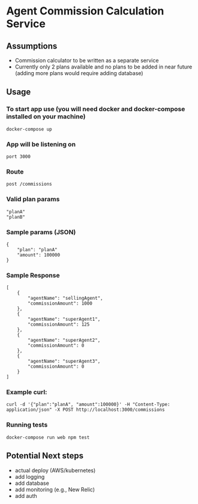 # Agent Commission Calculation Service

## Assumptions
* Commission calculator to be written as a separate service
* Currently only 2 plans available and no plans to be added in near future (adding more plans would require adding database)

## Usage

### To start app use (you will need docker and docker-compose installed on your machine)
```
docker-compose up
```
### App will be listening on 
```
port 3000
```
### Route
```
post /commissions
```

### Valid plan params
```
"planA"
"planB"
```
### Sample params (JSON)
```
{ 
    "plan": "planA"
    "amount": 100000
}
```
### Sample Response
```
[
    {
        "agentName": "sellingAgent",
        "commissionAmount": 1000
    },
    {
        "agentName": "superAgent1",
        "commissionAmount": 125
    },
    {
        "agentName": "superAgent2",
        "commissionAmount": 0
    },
    {
        "agentName": "superAgent3",
        "commissionAmount": 0
    }
]
```
### Example curl: 
```
curl -d '{"plan":"planA", "amount":100000}' -H "Content-Type: application/json" -X POST http://localhost:3000/commissions
```
### Running tests
```
docker-compose run web npm test
```

## Potential Next steps
* actual deploy (AWS/kubernetes)
* add logging
* add database
* add monitoring (e.g., New Relic)
* add auth
